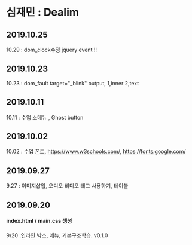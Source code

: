 # 심재민 : Dealim

## 2019.10.25
10.29 : dom_clock수정   jquery event !!

## 2019.10.23
10.23 : dom_fault      target="_blink"   output, 1,inner  2,text

## 2019.10.11
10.11 : 수업 소메뉴 , Ghost button

## 2019.10.02
10.02 : 수업 폰트, https://www.w3schools.com/, https://fonts.google.com/

## 2019.09.27
9.27 : 이미지삽입, 오디오 비디오 태그 사용하기, 테이블

## 2019.09.20
#### index.html / main.css 생성
9/20 :인라인 박스, 메뉴, 기본구조학습.
v0.1.0
